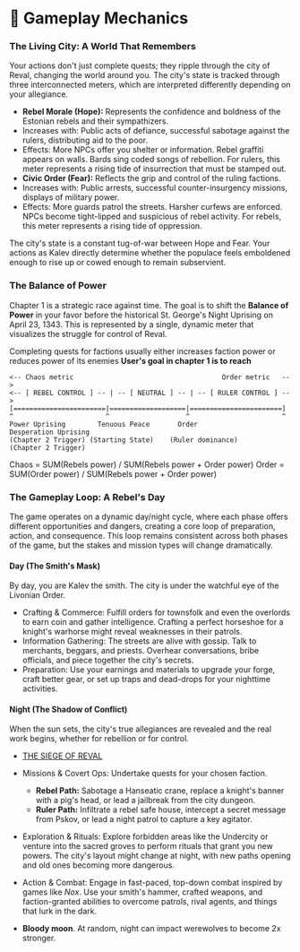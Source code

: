 # 🧙 Gameplay Mechanics

### The Living City: A World That Remembers
Your actions don't just complete quests; they ripple through the city of Reval, changing the world around you. The city's state is tracked through three interconnected meters, which are interpreted differently depending on your allegiance.

- **Rebel Morale (Hope):** Represents the confidence and boldness of the Estonian rebels and their sympathizers.
- Increases with: Public acts of defiance, successful sabotage against the rulers, distributing aid to the poor.
- Effects: More NPCs offer you shelter or information. Rebel graffiti appears on walls. Bards sing coded songs of rebellion. For rulers, this meter represents a rising tide of insurrection that must be stamped out.
- **Civic Order (Fear):** Reflects the grip and control of the ruling factions.
- Increases with: Public arrests, successful counter-insurgency missions, displays of military power.
- Effects: More guards patrol the streets. Harsher curfews are enforced. NPCs become tight-lipped and suspicious of rebel activity. For rebels, this meter represents a rising tide of oppression.

The city's state is a constant tug-of-war between Hope and Fear. Your actions as Kalev directly determine whether the populace feels emboldened enough to rise up or cowed enough to remain subservient.

### The Balance of Power
Chapter 1 is a strategic race against time. The goal is to shift the **Balance of Power** in your favor before the historical St. George's Night Uprising on April 23, 1343. This is represented by a single, dynamic meter that visualizes the struggle for control of Reval.

Completing quests for factions usually either increases faction power or reduces power of its enemies
**User's goal in chapter 1 is to reach**

```
<-- Chaos metric                                     Order metric   -->
<-- [ REBEL CONTROL ] -- | -- [ NEUTRAL ] -- | -- [ RULER CONTROL ] -->
[=======================|===================|=======================]
^                       ^                   ^                       ^
Power Uprising        Tenuous Peace       Order                 Desperation Uprising
(Chapter 2 Trigger) (Starting State)    (Ruler dominance)       (Chapter 2 Trigger)
```

Chaos = SUM(Rebels power) / SUM(Rebels power + Order power)
Order = SUM(Order power) / SUM(Rebels power + Order power)



### The Gameplay Loop: A Rebel's Day
The game operates on a dynamic day/night cycle, where each phase offers different opportunities and dangers, creating a core loop of preparation, action, and consequence. This loop remains consistent across both phases of the game, but the stakes and mission types will change dramatically.

#### Day (The Smith's Mask)
By day, you are Kalev the smith. The city is under the watchful eye of the Livonian Order.
- Crafting & Commerce: Fulfill orders for townsfolk and even the overlords to earn coin and gather intelligence. Crafting a perfect horseshoe for a knight's warhorse might reveal weaknesses in their patrols.
- Information Gathering: The streets are alive with gossip. Talk to merchants, beggars, and priests. Overhear conversations, bribe officials, and piece together the city's secrets.
- Preparation: Use your earnings and materials to upgrade your forge, craft better gear, or set up traps and dead-drops for your nighttime activities.

#### Night (The Shadow of Conflict)
When the sun sets, the city's true allegiances are revealed and the real work begins, whether for rebellion or for control.
- [THE SIEGE OF REVAL](./GAMEPLAY-NIGHT.md)
- Missions & Covert Ops: Undertake quests for your chosen faction.
    - **Rebel Path:** Sabotage a Hanseatic crane, replace a knight's banner with a pig's head, or lead a jailbreak from the city dungeon.
    - **Ruler Path:** Infiltrate a rebel safe house, intercept a secret message from Pskov, or lead a night patrol to capture a key agitator.
- Exploration & Rituals: Explore forbidden areas like the Undercity or venture into the sacred groves to perform rituals that grant you new powers. The city's layout might change at night, with new paths opening and old ones becoming more dangerous.
- Action & Combat: Engage in fast-paced, top-down combat inspired by games like *Nox*. Use your smith's hammer, crafted weapons, and faction-granted abilities to overcome patrols, rival agents, and things that lurk in the dark.

- **Bloody moon**. At random, night can impact werewolves to become 2x stronger.

